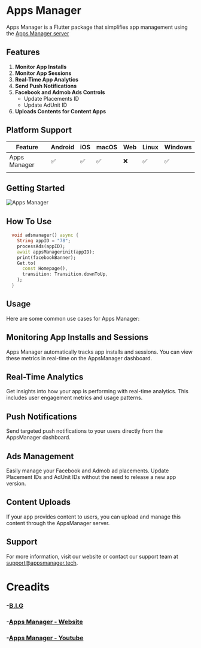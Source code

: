 # Apps Manager

Apps Manager is a Flutter package that simplifies app management using the [Apps Manager server](https://appsmanager.tech/)

## Features
1. **Monitor App Installs**
2. **Monitor App Sessions**
3. **Real-Time App Analytics**
4. **Send Push Notifications**
5. **Facebook and Admob Ads Controls**
   - Update Placements ID
   - Update AdUnit ID
6. **Uploads Contents for Content Apps**


## Platform Support

| Feature          | Android | iOS     | macOS  | Web    | Linux   | Windows |
|------------------|---------|--------|--------|--------|---------|---------|
| Apps Manager         | ✅       | ✅      | ✅      | ❌     | ✅       | ✅       |
     |


## Getting Started

![Apps Manager](https://appsmanager.tech/uploads/manager.PNG)

## How To Use
```dart
  void adsmanager() async {
    String appID = "78";
    processAds(appID);
    await appsManagerinit(appID);
    print(facebookBanner);
    Get.to(
      const Homepage(),
      transition: Transition.downToUp,
    );
  }

```

## Usage
Here are some common use cases for Apps Manager:

## Monitoring App Installs and Sessions
Apps Manager automatically tracks app installs and sessions. You can view these metrics in real-time on the AppsManager dashboard.

## Real-Time Analytics
Get insights into how your app is performing with real-time analytics. This includes user engagement metrics and usage patterns.

## Push Notifications
Send targeted push notifications to your users directly from the AppsManager dashboard.

## Ads Management
Easily manage your Facebook and Admob ad placements. Update Placement IDs and AdUnit IDs without the need to release a new app version.

## Content Uploads
If your app provides content to users, you can upload and manage this content through the AppsManager server.

## Support
For more information, visit our website or contact our support team at support@appsmanager.tech.


# Creadits
### -[B.I.G](https://devbig-887f1.web.app/)
### -[Apps Manager - Website](https://appsmanager.tech/)
### -[Apps Manager - Youtube](https://www.youtube.com/channel/UC5faffVnDUHsk0g0I0ASa7Q)
